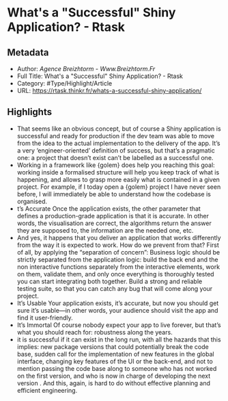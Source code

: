 # What's a "Successful" Shiny Application? - Rtask

## Metadata

* Author: *Agence Breizhtorm - Www.Breizhtorm.Fr*
* Full Title: What's a "Successful" Shiny Application? - Rtask
* Category: #Type/Highlight/Article
* URL: https://rtask.thinkr.fr/whats-a-successful-shiny-application/

## Highlights

* That seems like an obvious concept, but of course a Shiny application is successful and ready for production if the dev team was able to move from the idea to the actual implementation to the delivery of the app. It’s a very ‘engineer-oriented’ definition of success, but that’s a pragmatic one: a project that doesn’t exist can’t be labelled as a successful one.
* Working in a framework like {golem} does help you reaching this goal: working inside a formalised structure will help you keep track of what is happening, and allows to grasp more easily what is contained in a given project. For example, if I today open a {golem} project I have never seen before, I will immediately be able to understand how the codebase is organised.
* t’s Accurate
  Once the application exists, the other parameter that defines a production-grade application is that it is accurate. In other words, the visualisation are correct, the algorithms return the answer they are supposed to, the information are the needed one, etc.
* And yes, it happens that you deliver an application that works differently from the way it is expected to work. How do we prevent from that? First of all, by applying the “separation of concern”:
  Business logic should be strictly separated from the application logic: build the back end and the non interactive functions separately from the interactive elements, work on them, validate them, and only once everything is thoroughly tested you can start integrating both together.
  Build a strong and reliable testing suite, so that you can catch any bug that will come along your project.
* It’s Usable
  Your application exists, it’s accurate, but now you should get sure it’s usable—in other words, your audience should visit the app and find it user-friendly.
* It’s Immortal
  Of course nobody expect your app to live forever, but that’s what you should reach for: robustness along the years.
* it is successful if it can exist in the long run, with all the hazards that this implies: new package versions that could potentially break the code base, sudden call for the implementation of new features in the global interface, changing key features of the UI or the back-end, and not to mention passing the code base along to someone who has not worked on the first version, and who is now in charge of developing the next version . And this, again, is hard to do without effective planning and efficient engineering.
